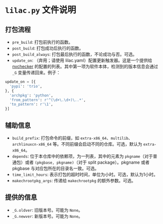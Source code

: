 # `lilac.py` 文件说明

## 打包流程
* `pre_build`: 打包前执行的函数。
* `post_build`: 打包成功后执行的函数。
* `post_build_always`: 打包最后执行的函数，不论成功与否。可选。
* `update_on`: （弃用；请使用 lilac.yaml）配置更新触发器。这是一个提供给 [nvchecker](https://github.com/lilydjwg/nvchecker) 的配置的列表。其中第一项为软件本体，检测到的版本信息会通过 `_G` 变量传递回来。例子：

```python
update_on = [{
  'pypi': 'trio',
}, {
  'archpkg': 'python',
  'from_pattern': r'^(\d+\.\d+)\..*',
  'to_pattern': r'\1',
}]
```

## 辅助信息
* `build_prefix`: 打包命令的前缀，如 `extra-x86_64`、`multilib`、`archlinuxcn-x86_64` 等。不同前缀会启动不同的仓库。可选，默认为 `extra-x86_64`。
* `depends`: 位于本仓库中的依赖项，为一列表，其中的元素为 `pkgname`（对于普通包）或者 `(pkgbase, pkgname)`（对于 split package）。pkgname 或者 pkgbase 与对应包所在的目录名一致。可选。
* `time_limit_hours`: 表示打包的超时时间，单位为小时。可选，默认为1小时。
* `makechrootpkg_args`: 传递给 `makechrootpkg` 的额外参数。可选。

## 提供的信息
* `_G.oldver`: 旧版本号。可能为 `None`。
* `_G.newver`: 新版本号。可能为 `None`。
